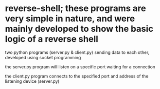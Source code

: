 # reverse-shell; these programs are very simple in nature, and were mainly developed to show the basic logic of a reverse shell
two python programs (server.py & client.py) sending data to each other, developed using socket programming

the server.py program will listen on a specific port waiting for a connection

the client.py program connects to the specified port and address of the listening device (server.py)
